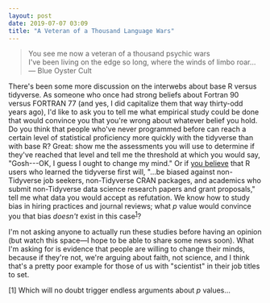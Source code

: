 ```yaml
---
layout: post
date: 2019-07-07 03:09
title: "A Veteran of a Thousand Language Wars"
---
```


> You see me now a veteran of a thousand psychic wars<br/>
> I've been living on the edge so long, where the winds of limbo roar…<br/>
> — Blue Oyster Cult

There's been some more discussion on the interwebs about base R versus tidyverse.
As someone who once had strong beliefs about Fortran 90 versus FORTRAN 77
(and yes, I did capitalize them that way thirty-odd years ago),
I'd like to ask you to tell me
what empirical study could be done that would convince you that you're wrong
about whatever belief you hold.
Do you think that people who've never programmed before
can reach a certain level of statistical proficiency more quickly with the tidyverse than with base R?
Great:
show me the assessments you will use to determine if they've reached that level
and tell me the threshold at which you would say, "Gosh---OK, I guess I ought to change my mind."
Or if [you believe](https://github.com/matloff/TidyverseSkeptic)
that R users who learned the tidyverse first will,
"…be biased against non-Tidyverse job seekers,
non-Tidyverse CRAN packages,
and academics who submit non-Tidyverse data science research papers and grant proposals,"
tell me what data you would accept as refutation.
We know how to study bias in hiring practices and journal reviews;
what *p* value would convince you that bias *doesn't* exist in this case<sup><a href="#p-value">1</a></sup>?

I'm not asking anyone to actually run these studies before having an opinion
(but watch this space—I hope to be able to share some news soon).
What I'm asking for is evidence that people are willing to change their minds,
because if they're not,
we're arguing about faith,
not science,
and I think that's a pretty poor example for those of us with "scientist" in their job titles to set.

<a id="p-value">[1]</a> Which will no doubt trigger endless arguments about *p* values...
